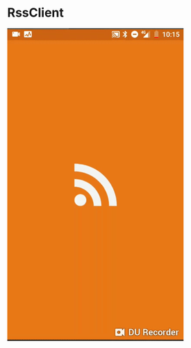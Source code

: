 # RssClient
![Alt Text](https://github.com/BallOfDestruction/RssClient/blob/master/SampleVideo/sample.gif)
